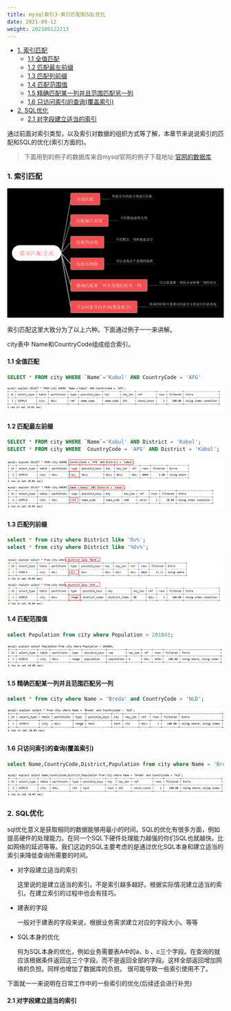 ```yaml
---
title: mysql索引3-索引匹配和SQL优化
date: 2021-09-12
weight: 202109122213
---
```


- [1. 索引匹配](#1-索引匹配)
	- [1.1 全值匹配](#11-全值匹配)
	- [1.2 匹配最左前缀](#12-匹配最左前缀)
	- [1.3 匹配列前缀](#13-匹配列前缀)
	- [1.4 匹配范围值](#14-匹配范围值)
	- [1.5 精确匹配某一列并且范围匹配另一列](#15-精确匹配某一列并且范围匹配另一列)
	- [1.6 只访问索引的查询(覆盖索引)](#16-只访问索引的查询覆盖索引)
- [2. SQL优化](#2-sql优化)
	- [2.1 对字段建立适当的索引](#21-对字段建立适当的索引)

通过前面对索引类型，以及索引对数据的组织方式等了解，本章节来说说索引的匹配和SQL的优化(索引方面的)。

> 下面用到的例子的数据库来自mysql官网的例子下载地址:[官网的数据库](https://dev.mysql.com/doc/index-other.html)

### 1. 索引匹配

![](https://github.com/mxsm/picture/blob/main/mysql/%E7%B4%A2%E5%BC%95%E7%9A%84%E5%8C%B9%E9%85%8D%E6%96%B9%E5%BC%8F.png?raw=true)

索引匹配这里大致分为了以上六种。下面通过例子一一来讲解。

city表中 Name和CountryCode组成组合索引。

#### 1.1 全值匹配

```sql
SELECT * FROM city WHERE `Name`='Kabul' AND CountryCode = 'AFG'
```

![](https://github.com/mxsm/picture/blob/main/mysql/%E5%85%A8%E5%80%BC%E5%8C%B9%E9%85%8D.png?raw=true)

#### 1.2 匹配最左前缀

```sql
SELECT * FROM city WHERE `Name`='Kabul' AND District = 'Kabol';
SELECT * FROM city WHERE  CountryCode = 'AFG' AND District = 'Kabol';
```

![](https://github.com/mxsm/picture/blob/main/mysql/%E5%8C%B9%E9%85%8D%E6%9C%80%E5%B7%A6%E5%89%8D%E7%BC%80.png?raw=true)

#### 1.3 匹配列前缀

```sql
select * from city where District like 'Ov%';
select * from city where District like '%Ov%';
```

![](https://github.com/mxsm/picture/blob/main/mysql/%E5%8C%B9%E9%85%8D%E5%88%97%E5%89%8D%E7%BC%80.png?raw=true)

#### 1.4 匹配范围值

```sql
select Population from city where Population > 201843;
```

![](https://github.com/mxsm/picture/blob/main/mysql/%E8%8C%83%E5%9B%B4%E5%8C%B9%E9%85%8D.png?raw=true)

#### 1.5 精确匹配某一列并且范围匹配另一列

```sql
select * from city where Name = 'Breda' and CountryCode > 'NLD';
```

![](https://github.com/mxsm/picture/blob/main/mysql/%E7%B2%BE%E7%A1%AE%E5%8C%B9%E9%85%8D%E6%9F%90%E4%B8%80%E5%88%97%E5%B9%B6%E4%B8%94%E8%8C%83%E5%9B%B4%E5%8C%B9%E9%85%8D%E5%8F%A6%E4%B8%80%E5%88%97.png?raw=true)

#### 1.6 只访问索引的查询(覆盖索引)

```sql
select Name,CountryCode,District,Population from city where Name = 'Breda' and CountryCode = 'NLD';
```

![](https://github.com/mxsm/picture/blob/main/mysql/%E5%8F%AA%E8%AE%BF%E9%97%AE%E7%B4%A2%E5%BC%95%E7%9A%84%E6%9F%A5%E8%AF%A2-%E8%A6%86%E7%9B%96%E7%B4%A2%E5%BC%95.png?raw=true)

### 2. SQL优化

sql优化意义是获取相同的数据能够用最小的时间。SQL的优化有很多方面，例如提高硬件的处理能力。在同一个SQL下硬件处理能力越强的你们SQL也就越快。比如网络的延迟等等。我们这边的SQL主要考虑的是通过优化SQL本身和建立适当的索引来降低查询所需要的时间。

- 对字段建立适当的索引

  这里说的是建立适当的索引。不是索引越多越好。根据实际情况建立适当的索引。在建立索引的过程中也会有技巧。

- 建表的字段

  一般对于建表的字段来说，根据业务需求建立对应的字段大小。等等

- SQL本身的优化

  何为SQL本身的优化，例如业务需要表A中的a、b 、c三个字段。在查询的就应该根据条件返回这三个字段。而不是返回全部的字段。这样全部返回增加网络的负担。同样也增加了数据库的负担。 很可能导致一些索引使用不了。

下面就一一来说明在日常工作中的一些索引的优化(后续还会进行补充)

#### 2.1 对字段建立适当的索引

